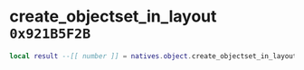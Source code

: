 # create_objectset_in_layout `0x921B5F2B`

```lua
local result --[[ number ]] = natives.object.create_objectset_in_layout(_layoutSubName --[[ string ]], _layout --[[ number ]], _unk2 --[[ number ]], _unk3 --[[ number ]])
```